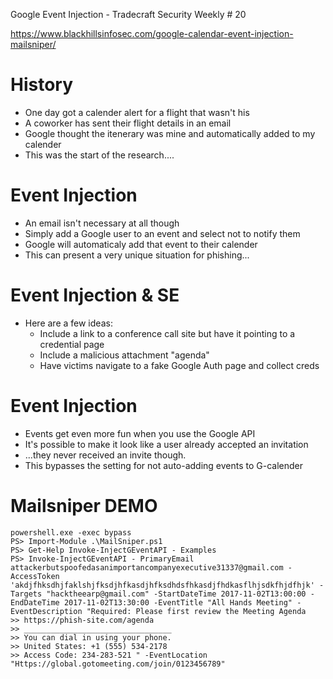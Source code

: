 Google Event Injection - Tradecraft Security Weekly # 20

https://www.blackhillsinfosec.com/google-calendar-event-injection-mailsniper/
# History
- One day got a calender alert for a flight that wasn't his
- A coworker has sent their flight details in an email
- Google thought the itenerary was mine and automatically added to my calender
- This was the start of the research....
# Event Injection
- An email isn't necessary at all though
- Simply add a Google user to an event and select not to notify them
- Google will automaticaly add that event to their calender
- This can present a very unique situation for phishing...
# Event Injection & SE
- Here are a few ideas:
	- Include a link to a conference call site but have it pointing to a credential page
	- Include a malicious attachment "agenda"
	- Have victims navigate to a fake Google Auth page and collect creds
# Event Injection
- Events get even more fun when you use the Google API
- It's possible to make it look like a user already accepted an invitation
- ...they never received an invite though.
- This bypasses the setting for not auto-adding events to G-calender
# Mailsniper DEMO
```
powershell.exe -exec bypass
PS> Import-Module .\MailSniper.ps1
PS> Get-Help Invoke-InjectGEventAPI - Examples
PS> Invoke-InjectGEventAPI - PrimaryEmail attackerbutspoofedasanimportancompanyexecutive31337@gmail.com -AccessToken 'akdjfhksdhjfaklshjfksdjhfkasdjhfksdhdsfhkasdjfhdkasflhjsdkfhjdfhjk' -Targets "hacktheearp@gmail.com" -StartDateTime 2017-11-02T13:00:00 -EndDateTime 2017-11-02T13:30:00 -EventTitle "All Hands Meeting" -EventDescription "Required: Please first review the Meeting Agenda
>> https://phish-site.com/agenda
>> _________________________________
>> You can dial in using your phone.
>> United States: +1 (555) 534-2178
>> Access Code: 234-283-521 " -EventLocation "Https://global.gotomeeting.com/join/0123456789"
```
